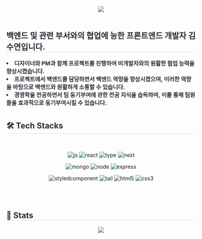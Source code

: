 <div align="center">
    <img
        src="https://capsule-render.vercel.app/api?type=waving&color=0:d1abf7,100:9bccfd&height=180&text=Songudeum%20GitHub&animation=&fontColor=ffffff&fontSize=60"
    />
</div>
<br />
<div style="text-align: left; margin-top: 20px">
    <h2 style="border-bottom: 1px solid #d8dee4; color: #282d33">
        백엔드 및 관련 부서와의 협업에 능한 프론트엔드 개발자 김수연입니다.
    </h2>
    <div style="font-weight: 700; font-size: 15px; text-align: left; color: #282d33">
        <li>
            디자이너와 PM과 함께 프로젝트를 진행하여 비개발자와의 원활한 협업 능력을 향상시켰습니다.
        </li>
        <li>
            프로젝트에서 백엔드를 담당하면서 백엔드 역량을 향상시켰으며, 이러한 역량을 바탕으로
            백엔드와 원활하게 소통할 수 있습니다.
        </li>
        <li>
            경영학을 전공하면서 팀 동기부여에 관한 전공 지식을 습득하여, 이를 통해 팀원들을
            효과적으로 동기부여시킬 수 있습니다.
        </li>
    </div>
</div>
<br />
<div style="text-align: left">
    <h2 style="border-bottom: 1px solid #d8dee4; color: #282d33; margin-top: 20px">
        🛠️ Tech Stacks
    </h2>
    <br />
    <div align="center">
        
![js](https://img.shields.io/badge/JavaScript-F7DF1E?style=for-the-badge&logo=JavaScript&logoColor=white)
![react](https://img.shields.io/badge/React-20232A?style=for-the-badge&logo=react&logoColor=61DAFB)
![type](https://img.shields.io/badge/TypeScript-007ACC?style=for-the-badge&logo=typescript&logoColor=white)
![next](https://img.shields.io/badge/Next.js-000?logo=nextdotjs&logoColor=fff&style=for-the-badge)

![mongo](https://img.shields.io/badge/MongoDB-4EA94B?style=for-the-badge&logo=mongodb&logoColor=white)
![node](https://img.shields.io/badge/Node.js-43853D?style=for-the-badge&logo=node.js&logoColor=white)
![express](https://img.shields.io/badge/Express.js-404D59?style=for-the-badge)

![styledcomponent](https://img.shields.io/badge/styled--components-DB7093?style=for-the-badge&logo=styled-components&logoColor=white)
![tail](https://img.shields.io/badge/Tailwind_CSS-38B2AC?style=for-the-badge&logo=tailwind-css&logoColor=white)
![html5](https://img.shields.io/badge/HTML5-E34F26?style=for-the-badge&logo=html5&logoColor=white)
![css3](https://img.shields.io/badge/CSS3-1572B6?style=for-the-badge&logo=css3&logoColor=white)
</div>

<br />
</div>
<br />
<div style="text-align: left">
    <h2 style="border-bottom: 1px solid #d8dee4; color: #282d33">🏅 Stats</h2>
    <div align="center">
        <img
            src="https://github-readme-stats.vercel.app/api/top-langs/?username=songudeum&layout=compact&bg_color=60,d1bff7,9ecfff&title_color=ffffff&text_color=ffffff"
        />
    </div>
</div>

